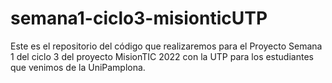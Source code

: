 # semana1-ciclo3-misionticUTP
Este es el repositorio del código que realizaremos para el Proyecto Semana 1 del ciclo 3 del proyecto MisionTIC 2022 con la UTP para los estudiantes que venimos de la UniPamplona.
